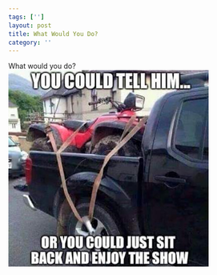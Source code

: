 ```yaml
---
tags: ['']
layout: post
title: What Would You Do?
category: ''
---
```

What would you do?
![What would you do?](/uploads/2015-6-2-what-would-you-do.jpg)
